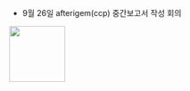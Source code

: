 * 9월 26일 afterigem(ccp) 중간보고서 작성 회의
<img src=https://user-images.githubusercontent.com/87192944/135473980-9300007d-bf42-4887-84d0-bd11ca46c9e6.jpg width=100px height=100px>
